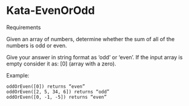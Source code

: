 # Kata-EvenOrOdd

Requirements

Given an array of numbers, determine whether the sum of all of the numbers is odd or even.

Give your answer in string format as ‘odd’ or ‘even’. If the input array is empty consider it as: [0] (array with a zero).

Example:

    oddOrEven([0]) returns “even”
    oddOrEven([2, 5, 34, 6]) returns “odd”
    oddOrEven([0, -1, -5]) returns “even”
	

